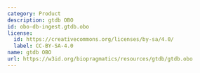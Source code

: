 ```yaml
---
category: Product
description: gtdb OBO
id: obo-db-ingest.gtdb.obo
license:
  id: https://creativecommons.org/licenses/by-sa/4.0/
  label: CC-BY-SA-4.0
name: gtdb OBO
url: https://w3id.org/biopragmatics/resources/gtdb/gtdb.obo
---
```

